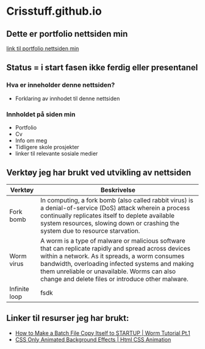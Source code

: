 # Crisstuff.github.io
## Dette er portfolio nettsiden min 
[link til portfolio nettsiden min](https://crisstuff.github.io)
## Status = i start fasen ikke ferdig eller presentanel

### Hva er inneholder denne nettsiden? 
* Forklaring av innhodet til denne nettsiden

### Innholdet på siden min
* Portfolio
* Cv
* Info om meg
* Tidligere skole prosjekter
* linker til relevante sosiale medier
  
## Verktøy jeg har brukt ved utvikling av nettsiden
|Verktøy|Beskrivelse|
|--- |--- |
|Fork bomb|In computing, a fork bomb (also called rabbit virus) is a denial-of-service (DoS) attack wherein a process continually replicates itself to deplete available system resources, slowing down or crashing the system due to resource starvation. |
|Worm virus|A worm is a type of malware or malicious software that can replicate rapidly and spread across devices within a network. As it spreads, a worm consumes bandwidth, overloading infected systems and making them unreliable or unavailable. Worms can also change and delete files or introduce other malware.|
|Infinite loop|fsdk|


## Linker til resurser jeg har brukt:
* [How to Make a Batch File Copy Itself to STARTUP | Worm Tutorial Pt.1](https://youtu.be/stNJfwfwMJk?si=pEf5B6ODmQT83qnp)
* [CSS Only Animated Background Effects | Html CSS Animation](https://www.youtube.com/watch?v=wuUSVEcK-kM)
